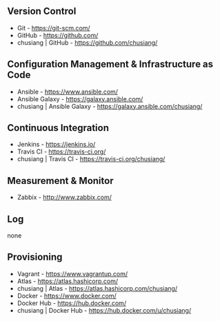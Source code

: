 ## Version Control

* Git - https://git-scm.com/
 * GitHub - https://github.com/
  * chusiang | GitHub - https://github.com/chusiang/


## Configuration Management & Infrastructure as Code

* Ansible - https://www.ansible.com/
 * Ansible Galaxy - https://galaxy.ansible.com/
 * chusiang | Ansible Galaxy - https://galaxy.ansible.com/chusiang/


## Continuous Integration

* Jenkins - https://jenkins.io/
* Travis CI - https://travis-ci.org/
 * chusiang | Travis CI - https://travis-ci.org/chusiang/

## Measurement & Monitor

* Zabbix - http://www.zabbix.com/

## Log

none

## Provisioning

* Vagrant - https://www.vagrantup.com/
 * Atlas - https://atlas.hashicorp.com/
 * chusiang | Atlas - https://atlas.hashicorp.com/chusiang/
* Docker - https://www.docker.com/
 * Docker Hub - https://hub.docker.com/
 * chusiang | Docker Hub - https://hub.docker.com/u/chusiang/
